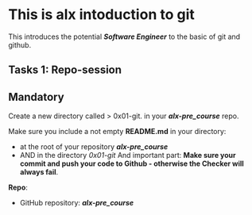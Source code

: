 # This is alx intoduction to git
This introduces the potential ***Software Engineer*** to the basic of git and github.

## Tasks 1: Repo-session


## Mandatory
Create a new directory called > 0x01-git. in your ***alx-pre_course*** repo.

Make sure you include a not empty **README.md** in your directory:

- at the root of your repository ***alx-pre_course***
- AND in the directory *0x01-git*
And important part: **Make sure your commit and push your code to Github - otherwise the Checker will always fail**.

**Repo**:

- GitHub repository: ***alx-pre_course***

